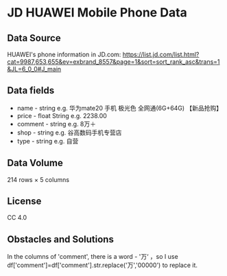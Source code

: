 # JD HUAWEI Mobile Phone Data
## Data Source
HUAWEI's phone information in JD.com: https://list.jd.com/list.html?cat=9987,653,655&ev=exbrand_8557&page=1&sort=sort_rank_asc&trans=1&JL=6_0_0#J_main

## Data fields
* name - string  e.g. 华为mate20 手机 极光色 全网通(6G+64G) 【新品抢购】<br>
* price - float String e.g. 2238.00	<br>
* comment - string e.g. 8万＋<br>
* shop - string e.g. 谷高数码手机专营店 <br>
* type - string e.g. 自营 <br>

## Data Volume
214 rows × 5 columns

## License
CC 4.0

## Obstacles and Solutions 
In the columns of 'comment', there is a word - '万‘ ，so I use df['comment']=df['comment'].str.replace('万','00000') to replace it.
